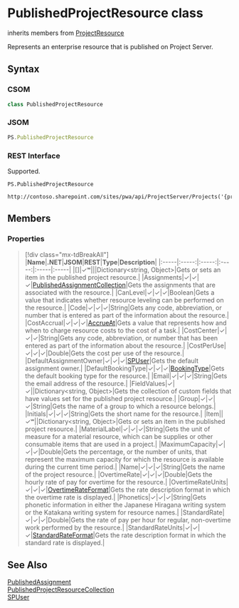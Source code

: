 [comment]: # (Name:PublishedProjectResource)
[comment]: # (Name:Microsoft.ProjectServer.PublishedProjectResource)
[comment]: # (Type:class)
[comment]: # (Status:Verified)

# <a name="name"></a>PublishedProjectResource class

inherits members from [ProjectResource](ProjectResource.md)<br/>

<a name="description"></a>Represents an enterprise resource that is published on Project Server.

## <a name="syntax"></a>Syntax

### CSOM

```cs
class PublishedProjectResource 
```
### JSOM

```javascript
PS.PublishedProjectResource
```
### REST Interface

Supported.

```
PS.PublishedProjectResource

http://contoso.sharepoint.com/sites/pwa/api/ProjectServer/Projects('{projectid}')/ProjectResources('{resourceid}')
```

## <a name="members"></a>Members

### <a name="properties"></a>Properties
> [!div class="mx-tdBreakAll"]
|**Name**|**.NET**|**JSOM**|**REST**|**Type**|**Description**|
|:-----|:-----:|:-----:|:-----:|:-----|:-----|
|<a name="[]"></a>[]|&#x2713;&#x02B7;|||Dictionary&lt;string, Object&gt;|Gets or sets an item in the published project resource.|
|<a name="Assignments"></a>Assignments|&#x2713;|&#x2713;|&#x2713;|[PublishedAssignmentCollection](PublishedAssignmentCollection.md)|Gets the assignments that are associated with the resource.|
|<a name="CanLevel"></a>CanLevel|&#x2713;|&#x2713;|&#x2713;|Boolean|Gets a value that indicates whether resource leveling can be performed on the resource.|
|<a name="Code"></a>Code|&#x2713;|&#x2713;|&#x2713;|String|Gets any code, abbreviation, or number that is entered as part of the information about the resource.|
|<a name="CostAccrual"></a>CostAccrual|&#x2713;|&#x2713;|&#x2713;|[AccrueAt](AccrueAt.md)|Gets a value that represents how and when to charge resource costs to the cost of a task.|
|<a name="CostCenter"></a>CostCenter|&#x2713;|&#x2713;|&#x2713;|String|Gets any code, abbreviation, or number that has been entered as part of the information about the resource.|
|<a name="CostPerUse"></a>CostPerUse|&#x2713;|&#x2713;|&#x2713;|Double|Gets the cost per use of the resource.|
|<a name="DefaultAssignmentOwner"></a>DefaultAssignmentOwner|&#x2713;|&#x2713;|&#x2713;|[SPUser](https://msdn.microsoft.com/en-us/library/microsoft.sharepoint.spuser.aspx)|Gets the default assignment owner.|
|<a name="DefaultBookingType"></a>DefaultBookingType|&#x2713;|&#x2713;|&#x2713;|[BookingType](BookingType.md)|Gets the default booking type for the resource.|
|<a name="Email"></a>Email|&#x2713;|&#x2713;|&#x2713;|String|Gets the email address of the resource.|
|<a name="FieldValues"></a>FieldValues|&#x2713;|&#x2713;||Dictionary&lt;string, Object&gt;|Gets the collection of custom fields that have values set for the published project resource.|
|<a name="Group"></a>Group|&#x2713;|&#x2713;|&#x2713;|String|Gets the name of a group to which a resource belongs.|
|<a name="Initials"></a>Initials|&#x2713;|&#x2713;|&#x2713;|String|Gets the short name for the resource.|
|<a name="Item"></a>Item||&#x2713;&#x02B7;||Dictionary&lt;string, Object&gt;|Gets or sets an item in the published project resource.|
|<a name="MaterialLabel"></a>MaterialLabel|&#x2713;|&#x2713;|&#x2713;|String|Gets the unit of measure for a material resource, which can be supplies or other consumable items that are used in a project.|
|<a name="MaximumCapacity"></a>MaximumCapacity|&#x2713;|&#x2713;|&#x2713;|Double|Gets the percentage, or the number of units, that represent the maximum capacity for which the resource is available during the current time period.|
|<a name="Name"></a>Name|&#x2713;|&#x2713;|&#x2713;|String|Gets the name of the project resource.|
|<a name="OvertimeRate"></a>OvertimeRate|&#x2713;|&#x2713;|&#x2713;|Double|Gets the hourly rate of pay for overtime for the resource.|
|<a name="OvertimeRateUnits"></a>OvertimeRateUnits|&#x2713;|&#x2713;|&#x2713;|[OvertimeRateFormat](OvertimeRateFormat.md)|Gets the rate description format in which the overtime rate is displayed.|
|<a name="Phonetics"></a>Phonetics|&#x2713;|&#x2713;|&#x2713;|String|Gets phonetic information in either the Japanese Hiragana writing system or the Katakana writing system for resource names.|
|<a name="StandardRate"></a>StandardRate|&#x2713;|&#x2713;|&#x2713;|Double|Gets the rate of pay per hour for regular, non-overtime work performed by the resource.|
|<a name="StandardRateUnits"></a>StandardRateUnits|&#x2713;|&#x2713;|&#x2713;|[StandardRateFormat](StandardRateFormat.md)|Gets the rate description format in which the standard rate is displayed.|

## <a name="seeAlso"></a>See Also

[PublishedAssignment](PublishedAssignment.md)<br/>
[PublishedProjectResourceCollection](PublishedProjectResourceCollection.md)<br/>
[SPUser](https://msdn.microsoft.com/library/microsoft.sharepoint.spuser.aspx)<br/>
